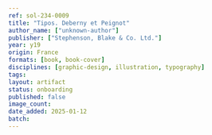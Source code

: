 ```yaml
---
ref: sol-234-0009
title: "Tipos. Deberny et Peignot"
author_name: ["unknown-author"]
publisher: ["Stephenson, Blake & Co. Ltd."]
year: y19
origin: France
formats: [book, book-cover]
disciplines: [graphic-design, illustration, typography]
tags:
layout: artifact
status: onboarding
published: false
image_count:
date_added: 2025-01-12
batch:
---
```


